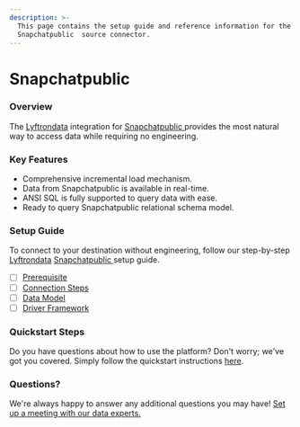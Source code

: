 ```yaml
---
description: >-
  This page contains the setup guide and reference information for the
  Snapchatpublic  source connector.
---
```


# Snapchatpublic

### Overview

The [Lyftrondata](https://www.lyftrondata.com/) integration for [Snapchatpublic ](../snapchatpublic-/None/)provides the most natural way to access data while requiring no engineering.

### Key Features

* Comprehensive incremental load mechanism.
* Data from Snapchatpublic is available in real-time.
* ANSI SQL is fully supported to query data with ease.
* Ready to query Snapchatpublic relational schema model.

### Setup Guide

To connect to your destination without engineering, follow our step-by-step [Lyftrondata](https://www.lyftrondata.com/) [Snapchatpublic ](../snapchatpublic-/None/)setup guide.

* [ ] [Prerequisite](prerequisite.md)
* [ ] [Connection Steps](connection-steps.md)
* [ ] [Data Model](data-model/erd.md)
* [ ] [Driver Framework](driver-framework/)

### Quickstart Steps

Do you have questions about how to use the platform? Don't worry; we've got you covered. Simply follow the quickstart instructions [here](../../).

### Questions? <a href="#questions" id="questions"></a>

We're always happy to answer any additional questions you may have! [Set up a meeting with our data experts.](https://www.lyftrondata.com/book-a-meeting/)
